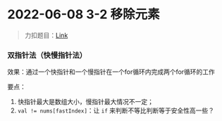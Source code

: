 # 2022-06-08 3-2 移除元素

> 力扣题目：[Link](https://leetcode.cn/problems/remove-element/) 

### 双指针法（快慢指针法）

效果：通过一个快指针和一个慢指针在一个for循环内完成两个for循环的工作

要点：

1. 快指针最大是数组大小，慢指针最大情况不一定；
2. `val != nums[fastIndex]`：让 `if` 来判断不等比判断等于安全性高一些？ 



